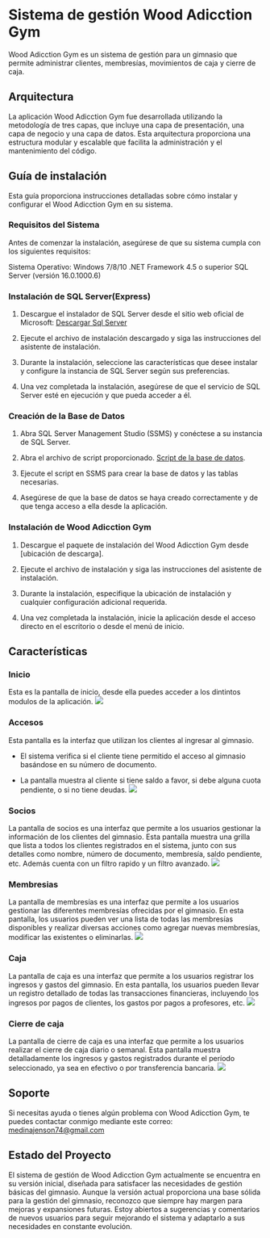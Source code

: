 # Sistema de gestión Wood Adicction Gym
Wood Adicction Gym es un sistema de gestión para un gimnasio que permite administrar clientes, membresías, movimientos de caja y cierre de caja.
## Arquitectura
La aplicación Wood Adicction Gym fue desarrollada utilizando la metodología de tres capas, que incluye una capa de presentación, una capa de negocio y una capa de datos. Esta arquitectura proporciona una estructura modular y escalable que facilita la administración y el mantenimiento del código.
## Guía de instalación
Esta guía proporciona instrucciones detalladas sobre cómo instalar y configurar el Wood Adicction Gym en su sistema.
### Requisitos del Sistema
Antes de comenzar la instalación, asegúrese de que su sistema cumpla con los siguientes requisitos:

Sistema Operativo: Windows 7/8/10
.NET Framework 4.5 o superior
SQL Server (versión 16.0.1000.6)
### Instalación de SQL Server(Express)
1. Descargue el instalador de SQL Server desde el sitio web oficial de Microsoft: [Descargar Sql Server](https://www.microsoft.com/es-es/sql-server/sql-server-downloads "Descargar Sql Server")

3. Ejecute el archivo de instalación descargado y siga las instrucciones del asistente de instalación.

5. Durante la instalación, seleccione las características que desee instalar y configure la instancia de SQL Server según sus preferencias.

7. Una vez completada la instalación, asegúrese de que el servicio de SQL Server esté en ejecución y que pueda acceder a él.
### Creación de la Base de Datos
1. Abra SQL Server Management Studio (SSMS) y conéctese a su instancia de SQL Server.

3. Abra el archivo de script proporcionado. [Script de la base de datos](https://github.com/JensonMedina/WoodGym/blob/main/WoodAdicctionGymBD.sql).

5. Ejecute el script en SSMS para crear la base de datos y las tablas necesarias.

7. Asegúrese de que la base de datos se haya creado correctamente y de que tenga acceso a ella desde la aplicación.
### Instalación de Wood Adicction Gym
1. Descargue el paquete de instalación del Wood Adicction Gym desde [ubicación de descarga].

3. Ejecute el archivo de instalación y siga las instrucciones del asistente de instalación.

5. Durante la instalación, especifique la ubicación de instalación y cualquier configuración adicional requerida.

7. Una vez completada la instalación, inicie la aplicación desde el acceso directo en el escritorio o desde el menú de inicio.
## Características
### Inicio
Esta es la pantalla de inicio, desde ella puedes acceder a los dintintos modulos de la aplicación.
![](https://scontent-mad1-1.xx.fbcdn.net/v/t39.30808-6/432127756_1505766587035928_2455899362526240918_n.jpg?stp=dst-jpg_p180x540&_nc_cat=107&ccb=1-7&_nc_sid=5f2048&_nc_ohc=5y7etcKcm94AX-YXh27&_nc_ht=scontent-mad1-1.xx&oh=00_AfC5rdtw18L6KS0wLvQdceW9GFs_AhqwS6s-w9vx4aJcfA&oe=6606F5B8)
### Accesos
Esta pantalla es la interfaz que utilizan los clientes al ingresar al gimnasio.
- El sistema verifica si el cliente tiene permitido el acceso al gimnasio basándose en su número de documento.

-  La pantalla muestra al cliente si tiene saldo a favor, si debe alguna cuota pendiente, o si no tiene deudas.
![](https://scontent-mad2-1.xx.fbcdn.net/v/t39.30808-6/432106966_1505766590369261_6134835900933055504_n.jpg?stp=dst-jpg_p180x540&_nc_cat=100&ccb=1-7&_nc_sid=5f2048&_nc_ohc=9Od8wcBIEhcAX-iz8qE&_nc_ht=scontent-mad2-1.xx&oh=00_AfDH2xkBpii2NdnfGHZPYFFn21uSgjfPRaFG2_xatZj6AA&oe=6607947C)
### Socios
La pantalla de socios es una interfaz que permite a los usuarios gestionar la información de los clientes del gimnasio. Esta pantalla muestra una grilla que lista a todos los clientes registrados en el sistema, junto con sus detalles como nombre, número de documento, membresía, saldo pendiente, etc.
Además cuenta con un filtro rapido y un filtro avanzado.
![](https://scontent-mad1-1.xx.fbcdn.net/v/t39.30808-6/432102100_1505766583702595_374745419281946723_n.jpg?stp=dst-jpg_p180x540&_nc_cat=103&ccb=1-7&_nc_sid=5f2048&_nc_ohc=XWJ8zGX8MaMAX-RCmU7&_nc_ht=scontent-mad1-1.xx&oh=00_AfAS9xoxx9SDoNV6rAXlY1PW18IbgZn8SgLFPsirunKaDQ&oe=660856D3)
### Membresias
La pantalla de membresías es una interfaz que permite a los usuarios gestionar las diferentes membresías ofrecidas por el gimnasio. En esta pantalla, los usuarios pueden ver una lista de todas las membresías disponibles y realizar diversas acciones como agregar nuevas membresías, modificar las existentes o eliminarlas.
![](https://scontent-mad2-1.xx.fbcdn.net/v/t39.30808-6/432115832_1505766580369262_6677799342885423086_n.jpg?stp=dst-jpg_p180x540&_nc_cat=111&ccb=1-7&_nc_sid=5f2048&_nc_ohc=fVfR09Gaj2cAX-k1MZp&_nc_ht=scontent-mad2-1.xx&oh=00_AfBa-H7VLa5TDT3rBl1tQtiMaxJqUGBvtY-jSFXJ9Vsacg&oe=6607C51A)
### Caja
La pantalla de caja es una interfaz que permite a los usuarios registrar los ingresos y gastos del gimnasio. En esta pantalla, los usuarios pueden llevar un registro detallado de todas las transacciones financieras, incluyendo los ingresos por pagos de clientes, los gastos por pagos a profesores, etc.
![](https://scontent-mad2-1.xx.fbcdn.net/v/t39.30808-6/432120712_1505766593702594_6186501440621019320_n.jpg?stp=dst-jpg_p180x540&_nc_cat=109&ccb=1-7&_nc_sid=5f2048&_nc_ohc=vchI4YlYoiYAX9LaET2&_nc_ht=scontent-mad2-1.xx&oh=00_AfAP_vCYYM3qSsR1SgtM97wh_6krQuUbZrohnqrBbFNwfw&oe=6607AC8E)
### Cierre de caja
La pantalla de cierre de caja es una interfaz que permite a los usuarios realizar el cierre de caja diario o semanal. Esta pantalla muestra detalladamente los ingresos y gastos registrados durante el período seleccionado, ya sea en efectivo o por transferencia bancaria.
![](https://scontent-mad1-1.xx.fbcdn.net/v/t39.30808-6/432139715_1505766573702596_9117337561148879516_n.jpg?stp=dst-jpg_p180x540&_nc_cat=105&ccb=1-7&_nc_sid=5f2048&_nc_ohc=b-BOC5ZMQWMAX_1j-Hy&_nc_ht=scontent-mad1-1.xx&oh=00_AfDuouWlPAlAEoBi3H8alj4CJD51kLM46_z1EF8vMhsvxg&oe=66088059)
## Soporte
Si necesitas ayuda o tienes algún problema con Wood Adicction Gym, te puedes contactar conmigo mediante este correo: medinajenson74@gmail.com
## Estado del Proyecto
El sistema de gestión de Wood Adicction Gym actualmente se encuentra en su versión inicial, diseñada para satisfacer las necesidades de gestión básicas del gimnasio. 
Aunque la versión actual proporciona una base sólida para la gestión del gimnasio, reconozco que siempre hay margen para mejoras y expansiones futuras. Estoy abiertos a sugerencias y comentarios de nuevos usuarios para seguir mejorando el sistema y adaptarlo a sus necesidades en constante evolución.


